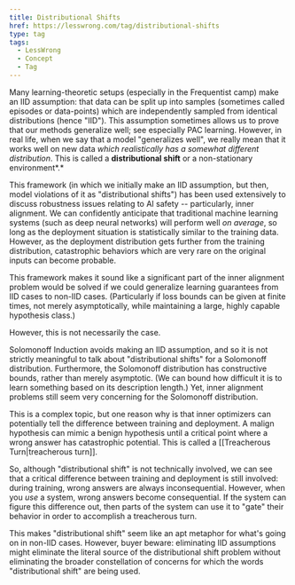 ```yaml
---
title: Distributional Shifts
href: https://lesswrong.com/tag/distributional-shifts
type: tag
tags:
  - LessWrong
  - Concept
  - Tag
---
```


Many learning-theoretic setups (especially in the Frequentist camp) make an IID assumption: that data can be split up into samples (sometimes called episodes or data-points) which are independently sampled from identical distributions (hence "IID"). This assumption sometimes allows us to prove that our methods generalize well; see especially PAC learning. However, in real life, when we say that a model "generalizes well", we really mean that it works well on new data *which realistically has a somewhat different distribution*. This is called a **distributional shift** or a non-stationary environment*.*

This framework (in which we initially make an IID assumption, but then, model violations of it as "distributional shifts") has been used extensively to discuss robustness issues relating to AI safety -- particularly, inner alignment. We can confidently anticipate that traditional machine learning systems (such as deep neural networks) will perform well *on average*, so long as the deployment situation is statistically similar to the training data. However, as the deployment distribution gets further from the training distribution, catastrophic behaviors which are very rare on the original inputs can become probable.

This framework makes it sound like a significant part of the inner alignment problem would be solved if we could generalize learning guarantees from IID cases to non-IID cases. (Particularly if loss bounds can be given at finite times, not merely asymptotically, while maintaining a large, highly capable hypothesis class.)

However, this is not necessarily the case.

Solomonoff Induction avoids making an IID assumption, and so it is not strictly meaningful to talk about "distributional shifts" for a Solomonoff distribution. Furthermore, the Solomonoff distribution has constructive bounds, rather than merely asymptotic. (We can bound how difficult it is to learn something based on its description length.) Yet, inner alignment problems still seem very concerning for the Solomonoff distribution. 

This is a complex topic, but one reason why is that inner optimizers can potentially tell the difference between training and deployment. A malign hypothesis can mimic a benign hypothesis until a critical point where a wrong answer has catastrophic potential. This is called a [[Treacherous Turn|treacherous turn]]. 

So, although "distributional shift" is not technically involved, we can see that a critical difference between training and deployment is still involved: during training, wrong answers are always inconsequential. However, when you *use* a system, wrong answers become consequential. If the system can figure this difference out, then parts of the system can use it to "gate" their behavior in order to accomplish a treacherous turn. 

This makes "distributional shift" seem like an apt metaphor for what's going on in non-IID cases. However, buyer beware: eliminating IID assumptions might eliminate the literal source of the distributional shift problem without eliminating the broader constellation of concerns for which the words "distributional shift" are being used.